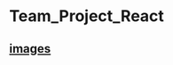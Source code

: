 # Team_Project_React

## [images](https://docs.google.com/presentation/d/1FJDLDS4Wwa3rRz9H0SBh0ulsQnMRmwnM/edit#slide=id.p18)
